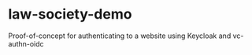 # law-society-demo
Proof-of-concept for authenticating to a website using Keycloak and vc-authn-oidc
